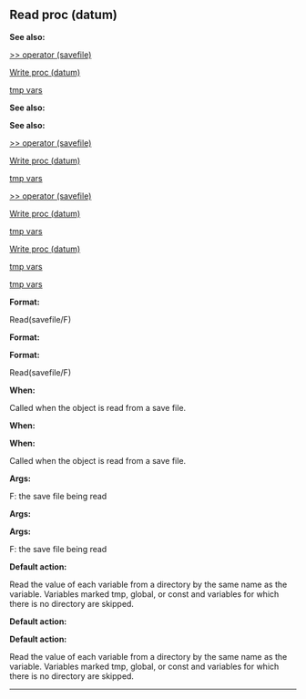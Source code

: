 

 Read proc (datum)
-------------------




**See also:** 


[>> operator (savefile)](#/savefile/operator/%3e%3e) 

[Write proc (datum)](#/datum/proc/Write) 

[tmp vars](#/var/tmp) 





**See also:** 

**See also:**

[>> operator (savefile)](#/savefile/operator/%3e%3e) 

[Write proc (datum)](#/datum/proc/Write) 

[tmp vars](#/var/tmp) 



[>> operator (savefile)](#/savefile/operator/%3e%3e)

[Write proc (datum)](#/datum/proc/Write) 

[tmp vars](#/var/tmp) 


[Write proc (datum)](#/datum/proc/Write)

[tmp vars](#/var/tmp) 

[tmp vars](#/var/tmp)


**Format:** 


 Read(savefile/F)
 


**Format:** 

**Format:**

 Read(savefile/F)



**When:** 


 Called when the object is read from a save file.
 


**When:** 

**When:**

 Called when the object is read from a save file.



**Args:** 


 F: the save file being read
 


**Args:** 

**Args:**

 F: the save file being read



**Default action:** 


 Read the value of each variable from a directory by the same name as the
 variable. Variables marked tmp, global, or const and variables for
 which there is no directory are skipped.
 


**Default action:** 

**Default action:**

 Read the value of each variable from a directory by the same name as the
 variable. Variables marked tmp, global, or const and variables for
 which there is no directory are skipped.



---


